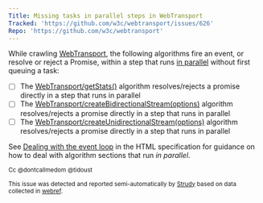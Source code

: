 ```yaml
---
Title: Missing tasks in parallel steps in WebTransport
Tracked: 'https://github.com/w3c/webtransport/issues/626'
Repo: 'https://github.com/w3c/webtransport'
---
```


While crawling [WebTransport](https://w3c.github.io/webtransport/), the following algorithms fire an event, or resolve or reject a Promise, within a step that runs [in parallel](https://html.spec.whatwg.org/multipage/infrastructure.html#in-parallel) without first queuing a task:
* [ ] The [WebTransport/getStats()](https://w3c.github.io/webtransport/#dom-webtransport-getstats) algorithm resolves/rejects a promise directly in a step that runs in parallel
* [ ] The [WebTransport/createBidirectionalStream(options)](https://w3c.github.io/webtransport/#dom-webtransport-createbidirectionalstream) algorithm resolves/rejects a promise directly in a step that runs in parallel
* [ ] The [WebTransport/createUnidirectionalStream(options)](https://w3c.github.io/webtransport/#dom-webtransport-createunidirectionalstream) algorithm resolves/rejects a promise directly in a step that runs in parallel

See [Dealing with the event loop](https://html.spec.whatwg.org/multipage/webappapis.html#event-loop-for-spec-authors) in the HTML specification for guidance on how to deal with algorithm sections that run *in parallel*.

<sub>Cc @dontcallmedom @tidoust</sub>

<sub>This issue was detected and reported semi-automatically by [Strudy](https://github.com/w3c/strudy/) based on data collected in [webref](https://github.com/w3c/webref/).</sub>
